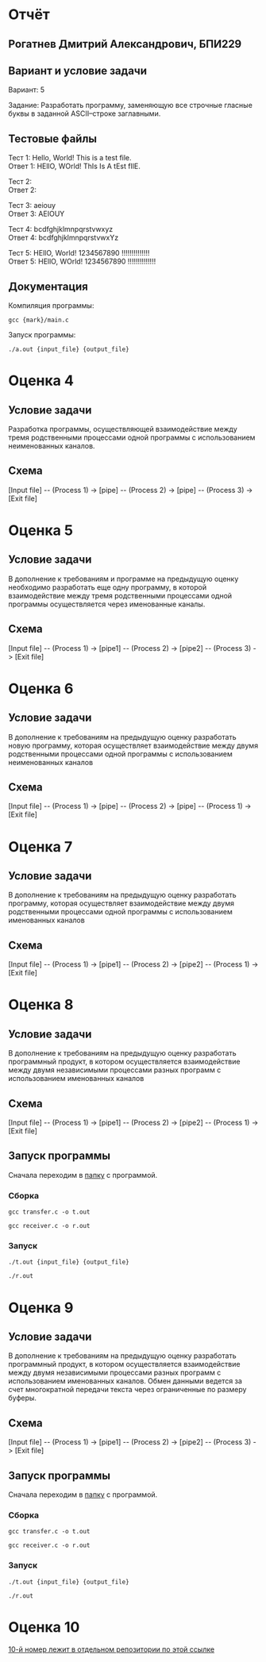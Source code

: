 # Отчёт

## Рогатнев Дмитрий Александрович, БПИ229

## Вариант и условие задачи
Вариант: 5

Задание: Разработать программу, заменяющую все строчные гласные буквы
в заданной ASCII–строке заглавными.

## Тестовые файлы
Тест 1: Hello, World! This is a test file.\
Ответ 1: HEllO, WOrld! ThIs Is A tEst fIlE.

Тест 2: \
Ответ 2:

Тест 3: aeiouy\
Ответ 3: AEIOUY

Тест 4: bcdfghjklmnpqrstvwxyz\
Ответ 4: bcdfghjklmnpqrstvwxYz

Тест 5: HEllO, World! 1234567890 !!!!!!!!!!!!!!\
Ответ 5: HEllO, WOrld! 1234567890 !!!!!!!!!!!!!!

## Документация

Компиляция программы:
```console
gcc {mark}/main.c
```

Запуск программы:
```console
./a.out {input_file} {output_file}
```

# Оценка 4

## Условие задачи
Разработка программы, осуществляющей взаимодействие между тремя родственными процессами одной программы с использованием 
неименованных каналов.

## Схема

[Input file] -- (Process 1) -> [pipe] -- (Process 2) -> [pipe] -- (Process 3) -> [Exit file]

# Оценка 5

## Условие задачи
В дополнение к требованиям и программе на предыдущую
оценку необходимо разработать еще одну программу, в которой взаимодействие между тремя родственными процессами
одной программы осуществляется через именованные каналы.

## Схема

[Input file] -- (Process 1) -> [pipe1] -- (Process 2) -> [pipe2] -- (Process 3) -> [Exit file]

# Оценка 6

## Условие задачи
В дополнение к требованиям на предыдущую оценку разработать новую программу, которая осуществляет взаимодействие между 
двумя родственными процессами одной программы с использованием неименованных каналов

## Схема

[Input file] -- (Process 1) -> [pipe] -- (Process 2) -> [pipe] -- (Process 1) -> [Exit file]

# Оценка 7

## Условие задачи
В дополнение к требованиям на предыдущую оценку разработать программу, которая осуществляет взаимодействие между двумя 
родственными процессами одной программы с использованием именованных каналов

## Схема

[Input file] -- (Process 1) -> [pipe1] -- (Process 2) -> [pipe2] -- (Process 1) -> [Exit file]

# Оценка 8

## Условие задачи
В дополнение к требованиям на предыдущую оценку разработать программный продукт, в котором осуществляется взаимодействие 
между двумя независимыми процессами разных
программ с использованием именованных каналов

## Схема

[Input file] -- (Process 1) -> [pipe1] -- (Process 2) -> [pipe2] -- (Process 1) -> [Exit file]

## Запуск программы

Сначала переходим в [папку](8%2F) с программой.

### Сборка

```console
gcc transfer.c -o t.out
```

```console
gcc receiver.c -o r.out
```

### Запуск

```console
./t.out {input_file} {output_file}
```

```console
./r.out
```

# Оценка 9

## Условие задачи
В дополнение к требованиям на предыдущую оценку разработать программный продукт, в котором осуществляется взаимодействие
между двумя независимыми процессами разных
программ с использованием именованных каналов. Обмен данными ведется за счет многократной передачи текста через
ограниченные по размеру буферы.

## Схема

[Input file] -- (Process 1) -> [pipe1] -- (Process 2) -> [pipe2] -- (Process 3) -> [Exit file]

## Запуск программы

Сначала переходим в [папку](9%2F) с программой.

### Сборка

```console
gcc transfer.c -o t.out
```

```console
gcc receiver.c -o r.out
```

### Запуск

```console
./t.out {input_file} {output_file}
```

```console
./r.out
```

# Оценка 10

[10-й номер лежит в отдельном репозитории по этой ссылке](https://youtu.be/dQw4w9WgXcQ?si=xbUy1bKXEHjw7zXD)